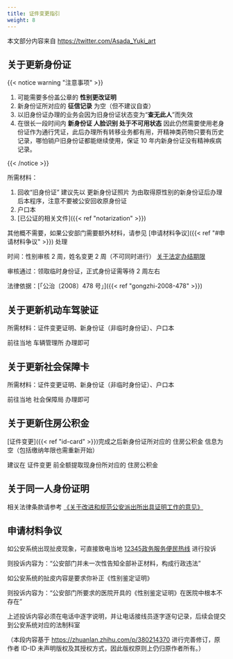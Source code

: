 ```yaml
---
title: 证件变更指引
weight: 8
---
```


本文部分内容来自 <https://twitter.com/Asada_Yuki_art>

## 关于更新身份证

{{< notice warning "注意事项" >}}

1. 可能需要多份盖公章的 **性别更改证明**
1. 新身份证所对应的 **征信记录** 为空（但不建议自查）
1. 以旧身份证办理的业务会因为旧身份证状态变为“**查无此人**”而失效
1. 在很长一段时间内 **新身份证 人脸识别 处于不可用状态** 因此仍然需要使用老身份证作为通行凭证，此后办理所有转移业务都有用，开精神类药物只要有历史记录，哪怕销户旧身份证都能继续使用，保证 10 年内新身份证没有精神疾病记录。

{{< /notice >}}

所需材料：

1. 回收“旧身份证”
   建议先以 更新身份证照片 为由取得原性别的新身份证后办理后本程序，注意不要被公安回收原身份证
1. 户口本
1. [已公证的相关文件]({{< ref "notarization" >}})

其他概不需要，如果公安部门需要额外材料，请参见 [申请材料争议]({{< ref "#申请材料争议" >}}) 处理

时间：性别审核 2 周，姓名变更 2 周（不可同时进行）
[关于法定办结期限](https://zhuanlan.zhihu.com/p/414301319)

审核通过：领取临时身份证，正式身份证需等待 2 周左右

法律依据：[「公治〔2008〕478 号」]({{< ref "gongzhi-2008-478" >}})

## 关于更新机动车驾驶证

所需材料：证件变更证明、新身份证（非临时身份证）、户口本

前往当地 车辆管理所 办理即可

## 关于更新社会保障卡

所需材料：证件变更证明、新身份证（非临时身份证）、户口本

前往当地 社会保障局 办理即可

## 关于更新住房公积金

[证件变更]({{< ref "id-card" >}})完成之后新身份证所对应的 住房公积金 信息为空（包括缴纳年限也需重新开始）

建议在 证件变更 前全额提取现身份所对应的 住房公积金

## 关于同一人身份证明

相关法律条款请参考 [《关于改进和规范公安派出所出具证明工作的意见》](http://www.gov.cn/xinwen/2016-08/11/content_5098821.htm)

## 申请材料争议

如公安系统出现扯皮现象，可直接致电当地 [12345政务服务便民热线](https://baike.baidu.com/item/12345) 进行投诉

则投诉内容为：“公安部门并未一次性告知全部补正材料，构成行政违法”

如公安系统的扯皮内容是要求你补正《性别鉴定证明》

则投诉内容为：“公安部门所要求的医院开具的《性别鉴定证明》在医院中根本不存在”

上述投诉内容必须在电话中逐字说明，并让电话接线员逐字逐句记录，后续会提交到公安系统对应的法制科室

（本段内容基于 <https://zhuanlan.zhihu.com/p/380214370> 进行完善修订，原作者 ID-ID 未声明版权及其授权方式，因此版权原则上仍归原作者所有。）
